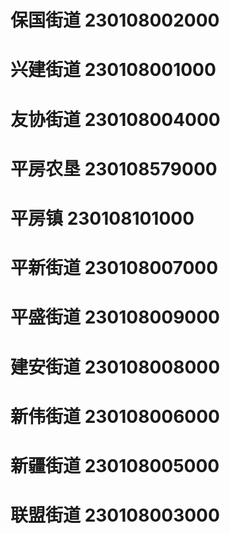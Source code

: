 # 保国街道 230108002000
# 兴建街道 230108001000
# 友协街道 230108004000
# 平房农垦 230108579000
# 平房镇 230108101000
# 平新街道 230108007000
# 平盛街道 230108009000
# 建安街道 230108008000
# 新伟街道 230108006000
# 新疆街道 230108005000
# 联盟街道 230108003000
